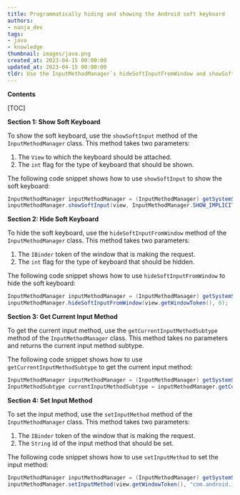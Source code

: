 ```yaml
---
title: Programmatically hiding and showing the Android soft keyboard
authors:
- nanja_dev
tags:
- java
- knowledge
thumbnail: images/java.png
created_at: 2023-04-15 00:00:00
updated_at: 2023-04-15 00:00:00
tldr: Use the InputMethodManager`s hideSoftInputFromWindow and showSoftInput methods.
---
```


**Contents**

[TOC]

**Section 1: Show Soft Keyboard**

To show the soft keyboard, use the `showSoftInput` method of the `InputMethodManager` class. This method takes two parameters:

1. The `View` to which the keyboard should be attached.
2. The `int` flag for the type of keyboard that should be shown.

The following code snippet shows how to use `showSoftInput` to show the soft keyboard:

```java
InputMethodManager inputMethodManager = (InputMethodManager) getSystemService(Context.INPUT_METHOD_SERVICE);
inputMethodManager.showSoftInput(view, InputMethodManager.SHOW_IMPLICIT);
```

**Section 2: Hide Soft Keyboard**

To hide the soft keyboard, use the `hideSoftInputFromWindow` method of the `InputMethodManager` class. This method takes two parameters:

1. The `IBinder` token of the window that is making the request.
2. The `int` flag for the type of keyboard that should be hidden.

The following code snippet shows how to use `hideSoftInputFromWindow` to hide the soft keyboard:

```java
InputMethodManager inputMethodManager = (InputMethodManager) getSystemService(Context.INPUT_METHOD_SERVICE);
inputMethodManager.hideSoftInputFromWindow(view.getWindowToken(), 0);
```

**Section 3: Get Current Input Method**

To get the current input method, use the `getCurrentInputMethodSubtype` method of the `InputMethodManager` class. This method takes no parameters and returns the current input method subtype.

The following code snippet shows how to use `getCurrentInputMethodSubtype` to get the current input method:

```java
InputMethodManager inputMethodManager = (InputMethodManager) getSystemService(Context.INPUT_METHOD_SERVICE);
InputMethodSubtype currentInputMethodSubtype = inputMethodManager.getCurrentInputMethodSubtype();
```

**Section 4: Set Input Method**

To set the input method, use the `setInputMethod` method of the `InputMethodManager` class. This method takes two parameters:

1. The `IBinder` token of the window that is making the request.
2. The `String` id of the input method that should be set.

The following code snippet shows how to use `setInputMethod` to set the input method:

```java
InputMethodManager inputMethodManager = (InputMethodManager) getSystemService(Context.INPUT_METHOD_SERVICE);
inputMethodManager.setInputMethod(view.getWindowToken(), "com.android.inputmethod.latin");
```
